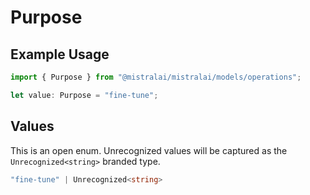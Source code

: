# Purpose

## Example Usage

```typescript
import { Purpose } from "@mistralai/mistralai/models/operations";

let value: Purpose = "fine-tune";
```

## Values

This is an open enum. Unrecognized values will be captured as the `Unrecognized<string>` branded type.

```typescript
"fine-tune" | Unrecognized<string>
```
